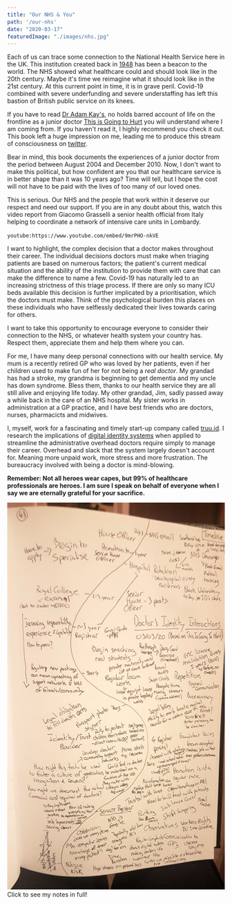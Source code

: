```yaml
---
title: "Our NHS & You"
path: '/our-nhs'
date: "2020-03-17"
featuredImage: "./images/nhs.jpg"  
---
```




Each of us can trace some connection to the National Health Service here in the UK. This institution created back in [1948](https://www.historic-uk.com/HistoryUK/HistoryofBritain/Birth-of-the-NHS/) has been a beacon to the world. The NHS showed what healthcare could and should look like in the 20th century. Maybe it's time we reimagine what it should look like in the 21st century. At this current point in time, it is in grave peril. Covid-19 combined with severe underfunding and severe understaffing has left this bastion of British public service on its knees. 

If you have to read [Dr Adam Kay's](https://www.adamkay.co.uk/#adam-kay), no holds barred account of life on the frontline as a junior doctor [This is Going to Hurt](https://www.amazon.co.uk/dp/B06XWDJRGS/ref=dp-kindle-redirect?_encoding=UTF8&btkr=1#ace-g4131440328) you will understand where I am coming from. If you haven't read it, I highly recommend you check it out. This book left a huge impression on me, leading me to produce this stream of consciousness on [twitter](https://twitter.com/wip_abramson/status/1235184044004044800). 

Bear in mind, this book documents the experiences of a junior doctor from the period between August 2004 and December 2010. Now, I don't want to make this political, but how confident are you that our healthcare service is in better shape than it was 10 years ago? Time will tell, but I hope the cost will not have to be paid with the lives of too many of our loved ones. 

This is serious. Our NHS and the people that work within it deserve our respect and need our support. If you are in any doubt about this, watch this video report from Giacomo Grasselli a senior health official from Italy helping to coordinate a network of intensive care units in Lombardy.

`youtube:https://www.youtube.com/embed/9mrPHO-nkVE`

I want to highlight, the complex decision that a doctor makes throughout their career. The individual decisions doctors must make when triaging patients are based on numerous factors; the patient's current medical situation and the ability of the institution to provide them with care that can make the difference to name a few. Covid-19 has naturally led to an increasing strictness of this triage process. If there are only so many ICU beds available this decision is further implicated by a prioritisation, which the doctors must make. Think of the psychological burden this places on these individuals who have selflessly dedicated their lives towards caring for others.

I want to take this opportunity to encourage everyone to consider their connection to the NHS, or whatever health system your country has. Respect them, appreciate them and help them where you can.

For me, I have many deep personal connections with our health service. My mum is a recently retired GP who was loved by her patients, even if her children used to make fun of her for not being a *real doctor*. My grandad has had a stroke, my grandma is beginning to get dementia and my uncle has down syndrome. Bless them, thanks to our health service they are all still alive and enjoying life today. My other grandad, Jim, sadly passed away a while back in the care of an NHS hospital. My sister works in administration at a GP practice, and I have best friends who are doctors, nurses, pharmacicts and midwives.

I, myself, work for a fascinating and timely start-up company called [truu.id](https://truu.id). I research the implications of [digital identity systems](https://wip-abramson.dev/digital-identity) when applied to streamline the administrative overhead doctors require simply to manage their career. Overhead and slack that the system largely doesn't account for. Meaning more unpaid work, more stress and more frustration. The bureaucracy involved with being a doctor is mind-blowing.

**Remember: Not all heroes wear capes, but 99% of healthcare professionals are heroes. I am sure I speak on behalf of everyone when I say we are eternally grateful for your sacrifice.**

<div class="idea-page">
    <img src="./images/doctors_digital_id_notes.jpg" />
    Click to see my notes in full!
</div>
